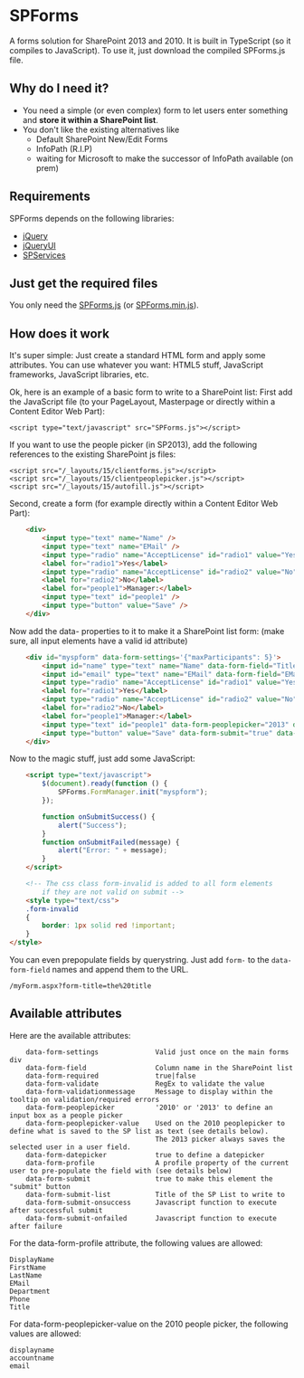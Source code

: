 SPForms
=======

A forms solution for SharePoint 2013 and 2010.
It is built in TypeScript (so it compiles to JavaScript). To use it, just download the compiled SPForms.js file.

Why do I need it?
-----------------
- You need a simple (or even complex) form to let users enter something and **store it within a SharePoint list**.
- You don't like the existing alternatives like
    - Default SharePoint New/Edit Forms
    - InfoPath (R.I.P)
    - waiting for Microsoft to make the successor of InfoPath available (on prem)

Requirements
------------
SPForms depends on the following libraries:

- [jQuery](http://jquery.com)
- [jQueryUI](http://jqueryui.com)
- [SPServices](http://spservices.codeplex.com)

Just get the required files
----------------------------
You only need the [SPForms.js](https://raw.githubusercontent.com/mwiedemeyer/SPForms/master/SPForms/SPForms.js) (or [SPForms.min.js](https://raw.githubusercontent.com/mwiedemeyer/SPForms/master/SPForms/SPForms.min.js)).


How does it work
----------------
It's super simple: Just create a standard HTML form and apply some attributes.
You can use whatever you want: HTML5 stuff, JavaScript frameworks, JavaScript libraries, etc.

Ok, here is an example of a basic form to write to a SharePoint list:
First add the JavaScript file (to your PageLayout, Masterpage or directly within a Content Editor Web Part):

    <script type="text/javascript" src="SPForms.js"></script>

If you want to use the people picker (in SP2013), add the following references to the existing SharePoint js files:

    <script src="/_layouts/15/clientforms.js"></script>
    <script src="/_layouts/15/clientpeoplepicker.js"></script>
    <script src="/_layouts/15/autofill.js"></script>

Second, create a form (for example directly within a Content Editor Web Part):

```HTML
    <div>
        <input type="text" name="Name" />
        <input type="text" name="EMail" />
        <input type="radio" name="AcceptLicense" id="radio1" value="Yes" />
        <label for="radio1">Yes</label>
        <input type="radio" name="AcceptLicense" id="radio2" value="No" />
        <label for="radio2">No</label>
        <label for="people1">Manager:</label>
        <input type="text" id="people1" />
        <input type="button" value="Save" />
    </div>
```

Now add the data- properties to it to make it a SharePoint list form:
(make sure, all input elements have a valid id attribute)

```HTML
    <div id="myspform" data-form-settings='{"maxParticipants": 5}'>
        <input id="name" type="text" name="Name" data-form-field="Title" data-form-required="true" data-form-validationmessage="This is a required field" data-form-profile="DisplayName" />
        <input id="email" type="text" name="EMail" data-form-field="EMail" data-form-required="true" data-form-validate="\w+([-+.']\w+)*@\w+([-.]\w+)*\.\w+([-.]\w+)*" data-form-validationmessage="Not a valid email address" data-form-profile="EMail" />
        <input type="radio" name="AcceptLicense" id="radio1" value="Yes" data-form-field="LicenseAccepted" />
        <label for="radio1">Yes</label>
        <input type="radio" name="AcceptLicense" id="radio2" value="No" data-form-field="LicenseAccepted" />
        <label for="radio2">No</label>
        <label for="people1">Manager:</label>
        <input type="text" id="people1" data-form-peoplepicker="2013" data-form-field="Manager" data-form-peoplepicker-value="accountname" />
        <input type="button" value="Save" data-form-submit="true" data-form-submit-list="MyList" data-form-submit-onsuccess="onSubmitSuccess" data-form-submit-onfailed="onSubmitFailed"/>
    </div>
```

Now to the magic stuff, just add some JavaScript:

```HTML
    <script type="text/javascript">
        $(document).ready(function () {
            SPForms.FormManager.init("myspform");
        });

        function onSubmitSuccess() {
            alert("Success");
        }
        function onSubmitFailed(message) {
            alert("Error: " + message);
        }
    </script>

    <!-- The css class form-invalid is added to all form elements
        if they are not valid on submit -->
    <style type="text/css">
    .form-invalid
    {
        border: 1px solid red !important;
    }
</style>
```

You can even prepopulate fields by querystring.
Just add `form-` to the `data-form-field` names and append them to the URL.

    /myForm.aspx?form-title=the%20title


Available attributes
--------------------
Here are the available attributes:

        data-form-settings              Valid just once on the main forms div
        data-form-field                 Column name in the SharePoint list 
        data-form-required              true|false
        data-form-validate              RegEx to validate the value
        data-form-validationmessage     Message to display within the tooltip on validation/required errors
        data-form-peoplepicker          '2010' or '2013' to define an input box as a people picker
        data-form-peoplepicker-value    Used on the 2010 peoplepicker to define what is saved to the SP list as text (see details below).
                                        The 2013 picker always saves the selected user in a user field.
        data-form-datepicker            true to define a datepicker
        data-form-profile               A profile property of the current user to pre-populate the field with (see details below)
        data-form-submit                true to make this element the "submit" button
        data-form-submit-list           Title of the SP List to write to
        data-form-submit-onsuccess      Javascript function to execute after successful submit
        data-form-submit-onfailed       Javascript function to execute after failure

For the data-form-profile attribute, the following values are allowed:

    DisplayName
    FirstName
    LastName
    EMail
    Department
    Phone
    Title

For data-form-peoplepicker-value on the 2010 people picker, the following values are allowed:

    displayname
    accountname
    email